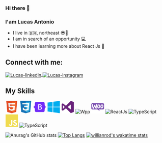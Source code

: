 ### Hi there 👋
### I'am Lucas Antonio
- I live in :brazil:, northeast :sunglasses::sunrise:
- I am in search of an opportunity :computer:
- I have been learning more about React Js :sparkling_heart:
## Connect with me:
<a href="https://www.linkedin.com/in/lucas-antonio-paiva/" target="_blank">
<img align="center" alt="Lucas-linkedin" height="30" width="40" src="https://www.flaticon.com/svg/vstatic/svg/1384/1384874.svg?token=exp=1616626629~hmac=4b4ced5dd140af17f29bb68c4166b480" style="max-width:100%;">
</a>
<a href="https://www.instagram.com/lcspaiva87/" target="_blank">
<img align="center" alt="Lucas-instagram" height="30" width="40" src="https://www.flaticon.com/svg/vstatic/svg/2111/2111463.svg?token=exp=1616626488~hmac=0c148f7289753ee6f129ddd09a09024e" style="max-width:100%;">
</a>

## My Skills
<img src="https://raw.githubusercontent.com/devicons/devicon/master/icons/html5/html5-original.svg" alt="HTML" width="40" height="40" style="max-width:100%;"></img>
<img src="https://raw.githubusercontent.com/devicons/devicon/master/icons/css3/css3-original.svg" alt="CSS" width="40" height="40" style="max-width:100%;"></img>
<img src="https://raw.githubusercontent.com/devicons/devicon/master/icons/bootstrap/bootstrap-plain.svg" alt="bootstrap" width="40" height="40" style="max-width:100%;"></img>
<img src="https://raw.githubusercontent.com/devicons/devicon/master/icons/windows8/windows8-original.svg" alt="Windows" width="40" height="40" style="max-width:100%;"></img>
<img src="https://raw.githubusercontent.com/devicons/devicon/master/icons/visualstudio/visualstudio-plain.svg" alt="VisualStudio" width="40" height="40" style="max-width:100%;"></img>
<img src="https://www.flaticon.com/svg/vstatic/svg/174/174881.svg?token=exp=1616627229~hmac=469293bf50cd898561b4ed8a7cd2e2b6" alt="Wpp" width="40" height="40" style="max-width:100%;"></img>
<img src="https://raw.githubusercontent.com/devicons/devicon/master/icons/woocommerce/woocommerce-original.svg" alt="Wpp" width="40" height="40" style="max-width:100%;"></img>
<img src="https://www.flaticon.com/svg/vstatic/svg/3334/3334886.svg?token=exp=1616627373~hmac=64228cc15c13f33af9ba528b6a6584eb" alt="ReactJs" width="40" height="40" style="max-width:100%;"></img>
<img src="https://www.flaticon.com/svg/vstatic/svg/919/919832.svg?token=exp=1616627418~hmac=8082bc5f1c91819425dc60585ed87cea" alt="TypeScript" width="40" height="40" style="max-width:100%;"></img>
<img src="https://raw.githubusercontent.com/devicons/devicon/master/icons/javascript/javascript-plain.svg" alt="TypeScript" width="40" height="40" style="max-width:100%;"></img>
<img src="https://www.flaticon.com/premium-icon/icons/svg/2504/2504911.svg" alt="TypeScript" width="40" height="40" style="max-width:100%;"></img>

![Anurag's GitHub stats](https://github-readme-stats.vercel.app/api?username=lcspaiva87&show_icons=true&theme=midnight-purple)
[![Top Langs](https://github-readme-stats.vercel.app/api/top-langs/?username=lcspaiva87&layout=compact)](https://github.com/lcspaiva87/github-readme-stats)
[![willianrod's wakatime stats](https://github-readme-stats.vercel.app/api/wakatime?username=lcspaiva)](https://github.com/lcspaiva87/github-readme-stats)


